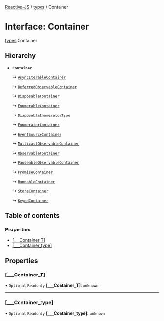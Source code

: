 [Reactive-JS](../README.md) / [types](../modules/types.md) / Container

# Interface: Container

[types](../modules/types.md).Container

## Hierarchy

- **`Container`**

  ↳ [`AsyncIterableContainer`](AsyncIterable.AsyncIterableContainer.md)

  ↳ [`DeferredObservableContainer`](DeferredObservable.DeferredObservableContainer.md)

  ↳ [`DisposableContainer`](Disposable.DisposableContainer.md)

  ↳ [`EnumerableContainer`](Enumerable.EnumerableContainer.md)

  ↳ [`DisposableEnumeratorType`](Enumerable.DisposableEnumeratorType.md)

  ↳ [`EnumeratorContainer`](Enumerator.EnumeratorContainer.md)

  ↳ [`EventSourceContainer`](EventSource.EventSourceContainer.md)

  ↳ [`MulticastObservableContainer`](MulticastObservable.MulticastObservableContainer.md)

  ↳ [`ObservableContainer`](Observable.ObservableContainer.md)

  ↳ [`PauseableObservableContainer`](PauseableObservable.PauseableObservableContainer.md)

  ↳ [`PromiseContainer`](Promise.PromiseContainer.md)

  ↳ [`RunnableContainer`](Runnable.RunnableContainer.md)

  ↳ [`StoreContainer`](Store.StoreContainer.md)

  ↳ [`KeyedContainer`](types.KeyedContainer.md)

## Table of contents

### Properties

- [[\_\_\_Container\_T]](types.Container.md#[___container_t])
- [[\_\_\_Container\_type]](types.Container.md#[___container_type])

## Properties

### [\_\_\_Container\_T]

• `Optional` `Readonly` **[\_\_\_Container\_T]**: `unknown`

___

### [\_\_\_Container\_type]

• `Optional` `Readonly` **[\_\_\_Container\_type]**: `unknown`
